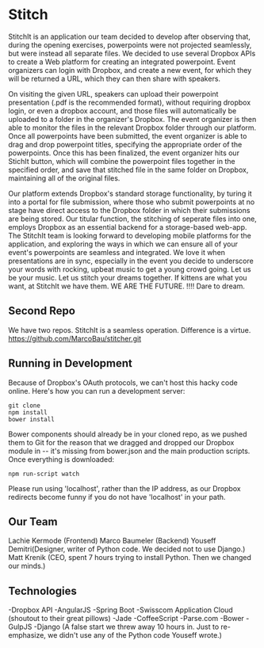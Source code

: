 # Stitch

StitchIt is an application our team decided to develop after observing that, during the opening exercises, powerpoints were not projected seamlessly, but were instead all separate files. We decided to use several Dropbox APIs to create a Web platform for creating an integrated powerpoint. Event organizers can login with Dropbox, and create a new event, for which they will be returned a URL, which they can then share with speakers.

On visiting the given URL, speakers can upload their powerpoint presentation (.pdf is the recommended format), without requiring dropbox login, or even a dropbox account, and those files will automatically be uploaded to a folder in the organizer's Dropbox. The event organizer is then able to monitor the files in the relevant Dropbox folder through our platform. Once all powerpoints have been submitted, the event organizer is able to drag and drop powerpoint titles, specifying the appropriate order of the powerpoints. Once this has been finalized, the event organizer hits our StichIt button, which will combine the powerpoint files together in the specified order, and save that stitched file in the same folder on Dropbox, maintaining all of the original files.

Our platform extends Dropbox's standard storage functionality, by turing it into a portal for file submission, where those who submit powerpoints at no stage have direct access to the Dropbox folder in which their submissions are being stored. Our titular function, the stitching of seperate files into one, employs Dropbox as an essential backend for a storage-based web-app. The StitchIt team is looking forward to developing mobile platforms for the application, and exploring the ways in which we can ensure all of your event's powerpoints are seamless and integrated. We love it when presentations are in sync, especially in the event you decide to underscore your words with rocking, upbeat music to get a young crowd going. Let us be your music. Let us stitch your dreams together. If kittens are what you want, at StitchIt we have them.  WE ARE THE FUTURE. !!!! Dare to dream.

## Second Repo
We have two repos. StitchIt is a seamless operation. Difference is a virtue.
https://github.com/MarcoBau/stitcher.git

## Running in Development
Because of Dropbox's OAuth protocols, we can't host this hacky code online. Here's how you can run a development server:
```
git clone
npm install
bower install
```
Bower components should already be in your cloned repo, as we pushed them to Git for the reason that we dragged and dropped our Dropbox module in -- it's missing from bower.json and the main production scripts. Once everything is downloaded:

`npm run-script watch`

Please run using 'localhost', rather than the IP address, as our Dropbox redirects become funny if you do not have 'localhost' in your path.


## Our Team
Lachie Kermode (Frontend)
Marco Baumeler (Backend)
Youseff Demitri(Designer, writer of Python code. We decided not to use Django.)
Matt Krenik (CEO, spent 7 hours trying to install Python. Then we changed our minds.)

## Technologies
 -Dropbox API
 -AngularJS
 -Spring Boot
 -Swisscom Application Cloud (shoutout to their great pillows)
 -Jade
 -CoffeeScript
 -Parse.com
 -Bower
 -GulpJS
 -Django (A false start we threw away 10 hours in. Just to re-emphasize, we didn't use any of the Python code Youseff wrote.)